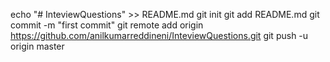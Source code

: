 echo "# InteviewQuestions" >> README.md
git init
git add README.md
git commit -m "first commit"
git remote add origin https://github.com/anilkumarreddineni/InteviewQuestions.git
git push -u origin master